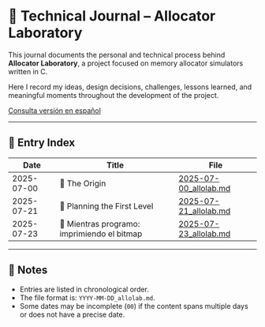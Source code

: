 # 📖 Technical Journal – Allocator Laboratory

This journal documents the personal and technical process behind **Allocator Laboratory**, a project focused on memory allocator simulators written in C.

Here I record my ideas, design decisions, challenges, lessons learned, and meaningful moments throughout the development of the project.

[Consulta versión en español](../es/journal_index.es.md)

---

## 📅 Entry Index

| Date        | Title                             | File                             |
|-------------|-----------------------------------|----------------------------------|
| 2025-07-00  | 🌱 The Origin                     | [2025-07-00_allolab.md](./entries/2025-07-00_allolab.md) |
| 2025-07-21  | 🧱 Planning the First Level       | [2025-07-21_allolab.md](./entries/2025-07-21_allolab.md) |
| 2025-07-23  | 🧠 Mientras programo: imprimiendo el bitmap | [2025-07-23_allolab.md](./entries/2025-07-23_allolab.md) |

---

## 🧭 Notes

- Entries are listed in chronological order.
- The file format is: `YYYY-MM-DD_allolab.md`.
- Some dates may be incomplete (`00`) if the content spans multiple days or does not have a precise date.
